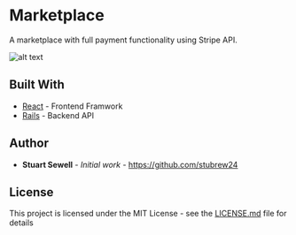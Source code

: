 # Marketplace

A marketplace with full payment functionality using Stripe API.

![alt text](https://res.cloudinary.com/dm7moiolo/image/upload/v1557939813/Screenshot_2019-05-15_at_17.57.12.png)

## Built With

* [React](https://reactjs.org/) - Frontend Framwork
* [Rails](https://rubyonrails.org/) -  Backend API

## Author

* **Stuart Sewell** - *Initial work* - https://github.com/stubrew24

## License

This project is licensed under the MIT License - see the [LICENSE.md](LICENSE.md) file for details
